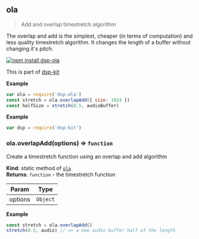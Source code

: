 <a name="module_ola"></a>

## ola
> Add and overlap timestretch algorithm

The overlap and add is the simplest, cheaper (in terms of computation) and
less quality timestretch algorithm. It changes the length of a buffer without
changing it's pitch.

[![npm install dsp-ola](https://nodei.co/npm/dsp-ola.png?mini=true)](https://npmjs.org/package/dsp-ola/)

This is part of [dsp-kit](https://github.com/oramics/dsp-kit)

**Example**  
```js
var ola = require('dsp-ola')
const stretch = ola.overlapAdd({ size: 1024 })
const halfSize = stretch(0.5, audioBuffer)
```
**Example**  
```js
var dsp = require('dsp-kit')
```
<a name="module_ola.overlapAdd"></a>

### ola.overlapAdd(options) ⇒ <code>function</code>
Create a timestretch function using an overlap and add algorithm

**Kind**: static method of <code>[ola](#module_ola)</code>  
**Returns**: <code>function</code> - the timestretch function  

| Param | Type |
| --- | --- |
| options | <code>Object</code> | 

**Example**  
```js
const stretch = ola.overlapAdd()
stretch(0.5, audio) // => a new audio buffer half of the length
```
